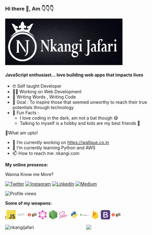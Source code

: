 
### Hi there 👋, Am 👇👇👇
![3 years experience as a freelancer](https://github.com/NKANGIJAFARI/nkangijafari/blob/master/github%20jafari%20logo.jpg)
#### JavaScript enthusiast... love building web apps that impacts lives
 
- 🤓 Self taught Developer 
- 👩‍💻 Working on Web Development 
- 📝 Writing Words , Writing Code
- 🎯 Goal : To inspire those that seemed unworthy to 
            reach their true potentials through technology
- 💌 Fun Facts : 
    - I love coding in the dark, am not a bat though 😅
    - Talking to myself is a hobby and kids are my best friends 🐼
    
📝What am upto!
- 🔭 I’m currently working on https://wallque.co.in
- 🌱 I’m currently learning Python and AWS
- 📫 How to reach me: nkangi.com 


**My online presence:** 

<!-- Online presence -->
 <p align="left">Wanna Know me More?</p>

<p align="left">
 
<a href="https://twitter.com/TidbitsJS">
<img src="https://img.shields.io/badge/-Twitter-%231DA1F2" alt="Twitter" /></a> 

<a href="https://www.instagram.com/tidbits.js">
<img src="https://img.shields.io/badge/-Instagram-%23eb13a5" alt="Instagram" /></a>  

<a href="https://www.linkedin.com/in/sujata-gunale-15964b166/">
<img src="https://img.shields.io/badge/-LinkedIn-%233781da" alt="LinkedIn"/></a>
    
<a href="https://tidbitsjs.medium.com/">
<img src="https://img.shields.io/badge/-Medium-%2337817f" alt="Medium" /></a>  
 
 ![Profile views](https://gpvc.arturio.dev/NKANGIJAFARI)  

</p>

**Some of my weapons:**  

!<img height="30" src="https://raw.githubusercontent.com/github/explore/80688e429a7d4ef2fca1e82350fe8e3517d3494d/topics/javascript/javascript.png">
<img height="30"  src="https://raw.githubusercontent.com/github/explore/80688e429a7d4ef2fca1e82350fe8e3517d3494d/topics/nextjs/nextjs.png">
<img height="30" src="https://raw.githubusercontent.com/github/explore/80688e429a7d4ef2fca1e82350fe8e3517d3494d/topics/git/git.png">
<img height="30" src="https://raw.githubusercontent.com/github/explore/5c058a388828bb5fde0bcafd4bc867b5bb3f26f3/topics/graphql/graphql.png">
<img height="30" src="https://raw.githubusercontent.com/github/explore/80688e429a7d4ef2fca1e82350fe8e3517d3494d/topics/nodejs/nodejs.png">
<img height="30" src="https://raw.githubusercontent.com/github/explore/80688e429a7d4ef2fca1e82350fe8e3517d3494d/topics/sass/sass.png">
<img height="30" src="https://raw.githubusercontent.com/github/explore/80688e429a7d4ef2fca1e82350fe8e3517d3494d/topics/python/python.png">
<img height="30" src="https://raw.githubusercontent.com/github/explore/80688e429a7d4ef2fca1e82350fe8e3517d3494d/topics/mongodb/mongodb.png">
<img height="30" src="https://raw.githubusercontent.com/github/explore/80688e429a7d4ef2fca1e82350fe8e3517d3494d/topics/firebase/firebase.png">
<img height="30"  src="https://raw.githubusercontent.com/github/explore/80688e429a7d4ef2fca1e82350fe8e3517d3494d/topics/bootstrap/bootstrap.png">
<img height="30" src="https://raw.githubusercontent.com/github/explore/80688e429a7d4ef2fca1e82350fe8e3517d3494d/topics/git/git.png">

<img src="https://github-readme-stats.vercel.app/api?username=NKANGIJAFARI&show_icons=true&theme=gotham&count_private=true" alt="nkangijafari"  width="48%" align="left"/>      
<img  src="https://github-readme-streak-stats.herokuapp.com/?user=NKANGIJAFARI&theme=gotham" width="48%" align="right"  >
 
 
<!-- ![GitHub Activity Graph](https://activity-graph.herokuapp.com/graph?username=NKANGIJAFARI)   -->
 

